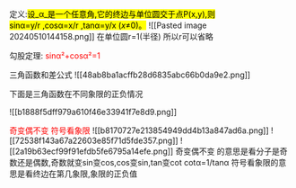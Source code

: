 定义:<mark>设_α_是一个任意角,它的终边与单位圆交于点P(x,y),则sinα=y/r ,cosα=x/r ,tanα=y/x (_x_≠0)。</mark>
![[Pasted image 20240510144158.png]]
在单位圆r=1(半径) 所以r可以省略


勾股定理: <font color=red>sinα²+cosα²=1</font>


三角函数和差公式
![[48ab8ba1acffb28d6835abc66b0da9e2.png]]

下面是三角函数在不同象限的正负情况

![[b1888f5dff979a610f46e33941f7e8d9.png]]

<font color=red>奇变偶不变 符号看象限</font>
![[b8170727e213854949dd4b13a847ad6a.png]]
![[72538f143a67a22603e85f71d5fde357.png]]
![[2a19b63ecf99f91efdb5fe6795a14efe.png]]
奇变偶不变  的意思是看分子是奇数还是偶数,奇数就变sin变cos,cos变sin,tan变cot
cotα=1/tanα
符号看象限的意思是看终边在第几象限,象限的正负值